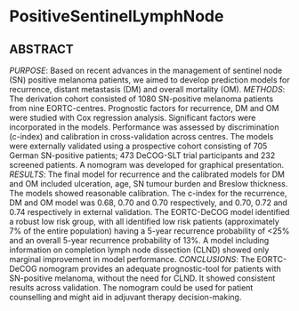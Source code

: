 # PositiveSentinelLymphNode

## ABSTRACT
*PURPOSE*: Based on recent advances in the management of sentinel node (SN) positive melanoma patients, we aimed to develop prediction models for recurrence, distant metastasis (DM) and overall mortality (OM).
*METHODS*: The derivation cohort consisted of 1080 SN-positive melanoma patients from nine EORTC-centres. Prognostic factors for recurrence, DM and OM were studied with Cox regression analysis. Significant factors were incorporated in the models. Performance was assessed by discrimination (c-index) and calibration in cross-validation across centres. The models were externally validated  using a prospective cohort consisting of 705 German SN-positive patients; 473 DeCOG-SLT trial participants and 232 screened patients. A nomogram was developed for graphical presentation.
*RESULTS*: The final model for recurrence and the calibrated models for DM and OM included ulceration, age, SN tumour burden and Breslow thickness. The models showed reasonable calibration. The c-index for the recurrence, DM and OM model was 0.68, 0.70 and 0.70 respectively, and 0.70, 0.72 and 0.74 respectively in external validation. The EORTC-DeCOG model identified a robust low risk group, with all identified low risk patients  (approximately 7% of the entire population) having a 5-year recurrence probability of <25% and an overall 5-year recurrence probability of 13%. A model including information on completion lymph node dissection (CLND) showed only marginal improvement in model performance. 
*CONCLUSIONS*: The EORTC-DeCOG nomogram provides an adequate prognostic-tool for patients with SN-positive melanoma, without the need for CLND. It showed consistent results across validation. The nomogram could be used for patient counselling and might aid in adjuvant therapy decision-making.
